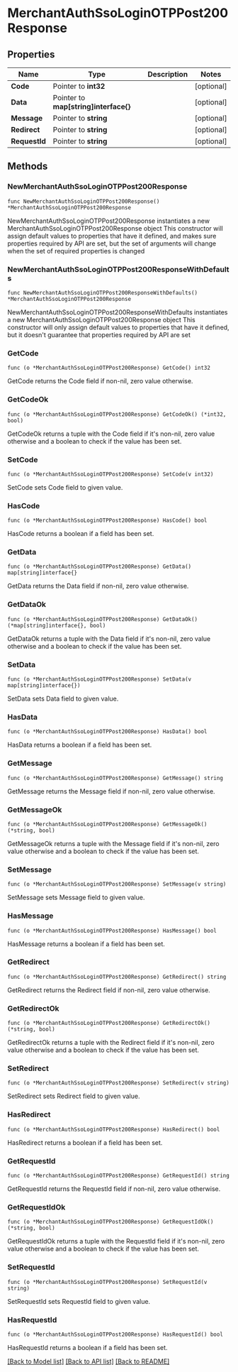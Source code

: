 # MerchantAuthSsoLoginOTPPost200Response

## Properties

Name | Type | Description | Notes
------------ | ------------- | ------------- | -------------
**Code** | Pointer to **int32** |  | [optional] 
**Data** | Pointer to **map[string]interface{}** |  | [optional] 
**Message** | Pointer to **string** |  | [optional] 
**Redirect** | Pointer to **string** |  | [optional] 
**RequestId** | Pointer to **string** |  | [optional] 

## Methods

### NewMerchantAuthSsoLoginOTPPost200Response

`func NewMerchantAuthSsoLoginOTPPost200Response() *MerchantAuthSsoLoginOTPPost200Response`

NewMerchantAuthSsoLoginOTPPost200Response instantiates a new MerchantAuthSsoLoginOTPPost200Response object
This constructor will assign default values to properties that have it defined,
and makes sure properties required by API are set, but the set of arguments
will change when the set of required properties is changed

### NewMerchantAuthSsoLoginOTPPost200ResponseWithDefaults

`func NewMerchantAuthSsoLoginOTPPost200ResponseWithDefaults() *MerchantAuthSsoLoginOTPPost200Response`

NewMerchantAuthSsoLoginOTPPost200ResponseWithDefaults instantiates a new MerchantAuthSsoLoginOTPPost200Response object
This constructor will only assign default values to properties that have it defined,
but it doesn't guarantee that properties required by API are set

### GetCode

`func (o *MerchantAuthSsoLoginOTPPost200Response) GetCode() int32`

GetCode returns the Code field if non-nil, zero value otherwise.

### GetCodeOk

`func (o *MerchantAuthSsoLoginOTPPost200Response) GetCodeOk() (*int32, bool)`

GetCodeOk returns a tuple with the Code field if it's non-nil, zero value otherwise
and a boolean to check if the value has been set.

### SetCode

`func (o *MerchantAuthSsoLoginOTPPost200Response) SetCode(v int32)`

SetCode sets Code field to given value.

### HasCode

`func (o *MerchantAuthSsoLoginOTPPost200Response) HasCode() bool`

HasCode returns a boolean if a field has been set.

### GetData

`func (o *MerchantAuthSsoLoginOTPPost200Response) GetData() map[string]interface{}`

GetData returns the Data field if non-nil, zero value otherwise.

### GetDataOk

`func (o *MerchantAuthSsoLoginOTPPost200Response) GetDataOk() (*map[string]interface{}, bool)`

GetDataOk returns a tuple with the Data field if it's non-nil, zero value otherwise
and a boolean to check if the value has been set.

### SetData

`func (o *MerchantAuthSsoLoginOTPPost200Response) SetData(v map[string]interface{})`

SetData sets Data field to given value.

### HasData

`func (o *MerchantAuthSsoLoginOTPPost200Response) HasData() bool`

HasData returns a boolean if a field has been set.

### GetMessage

`func (o *MerchantAuthSsoLoginOTPPost200Response) GetMessage() string`

GetMessage returns the Message field if non-nil, zero value otherwise.

### GetMessageOk

`func (o *MerchantAuthSsoLoginOTPPost200Response) GetMessageOk() (*string, bool)`

GetMessageOk returns a tuple with the Message field if it's non-nil, zero value otherwise
and a boolean to check if the value has been set.

### SetMessage

`func (o *MerchantAuthSsoLoginOTPPost200Response) SetMessage(v string)`

SetMessage sets Message field to given value.

### HasMessage

`func (o *MerchantAuthSsoLoginOTPPost200Response) HasMessage() bool`

HasMessage returns a boolean if a field has been set.

### GetRedirect

`func (o *MerchantAuthSsoLoginOTPPost200Response) GetRedirect() string`

GetRedirect returns the Redirect field if non-nil, zero value otherwise.

### GetRedirectOk

`func (o *MerchantAuthSsoLoginOTPPost200Response) GetRedirectOk() (*string, bool)`

GetRedirectOk returns a tuple with the Redirect field if it's non-nil, zero value otherwise
and a boolean to check if the value has been set.

### SetRedirect

`func (o *MerchantAuthSsoLoginOTPPost200Response) SetRedirect(v string)`

SetRedirect sets Redirect field to given value.

### HasRedirect

`func (o *MerchantAuthSsoLoginOTPPost200Response) HasRedirect() bool`

HasRedirect returns a boolean if a field has been set.

### GetRequestId

`func (o *MerchantAuthSsoLoginOTPPost200Response) GetRequestId() string`

GetRequestId returns the RequestId field if non-nil, zero value otherwise.

### GetRequestIdOk

`func (o *MerchantAuthSsoLoginOTPPost200Response) GetRequestIdOk() (*string, bool)`

GetRequestIdOk returns a tuple with the RequestId field if it's non-nil, zero value otherwise
and a boolean to check if the value has been set.

### SetRequestId

`func (o *MerchantAuthSsoLoginOTPPost200Response) SetRequestId(v string)`

SetRequestId sets RequestId field to given value.

### HasRequestId

`func (o *MerchantAuthSsoLoginOTPPost200Response) HasRequestId() bool`

HasRequestId returns a boolean if a field has been set.


[[Back to Model list]](../README.md#documentation-for-models) [[Back to API list]](../README.md#documentation-for-api-endpoints) [[Back to README]](../README.md)



